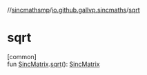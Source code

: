 //[sincmathsmp](../../index.md)/[io.github.gallvp.sincmaths](index.md)/[sqrt](sqrt.md)

# sqrt

[common]\
fun [SincMatrix](-sinc-matrix/index.md).[sqrt](sqrt.md)(): [SincMatrix](-sinc-matrix/index.md)
